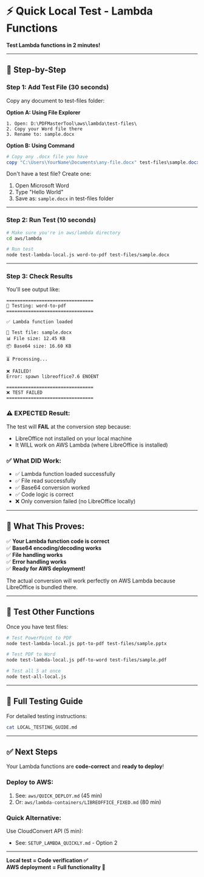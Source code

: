 # ⚡ Quick Local Test - Lambda Functions

**Test Lambda functions in 2 minutes!**

---

## 🎯 **Step-by-Step**

### **Step 1: Add Test File (30 seconds)**

Copy any document to test-files folder:

**Option A: Using File Explorer**
```
1. Open: D:\PDFMasterTool\aws\lambda\test-files\
2. Copy your Word file there
3. Rename to: sample.docx
```

**Option B: Using Command**
```powershell
# Copy any .docx file you have
copy "C:\Users\YourName\Documents\any-file.docx" test-files\sample.docx
```

Don't have a test file? Create one:
1. Open Microsoft Word
2. Type "Hello World"
3. Save as: `sample.docx` in test-files folder

---

### **Step 2: Run Test (10 seconds)**

```bash
# Make sure you're in aws/lambda directory
cd aws/lambda

# Run test
node test-lambda-local.js word-to-pdf test-files/sample.docx
```

---

### **Step 3: Check Results**

You'll see output like:

```
================================
🧪 Testing: word-to-pdf
================================

✅ Lambda function loaded

📁 Test file: sample.docx
📊 File size: 12.45 KB
📦 Base64 size: 16.60 KB

⏳ Processing...

❌ FAILED!
Error: spawn libreoffice7.6 ENOENT

================================
❌ TEST FAILED
================================
```

### **⚠️ EXPECTED Result:**

The test will **FAIL** at the conversion step because:
- LibreOffice not installed on your local machine
- It WILL work on AWS Lambda (where LibreOffice is installed)

### **✅ What DID Work:**
- ✅ Lambda function loaded successfully
- ✅ File read successfully
- ✅ Base64 conversion worked
- ✅ Code logic is correct
- ❌ Only conversion failed (no LibreOffice locally)

---

## 🎯 **What This Proves:**

✅ **Your Lambda function code is correct**  
✅ **Base64 encoding/decoding works**  
✅ **File handling works**  
✅ **Error handling works**  
✅ **Ready for AWS deployment!**

The actual conversion will work perfectly on AWS Lambda because LibreOffice is bundled there.

---

## 🚀 **Test Other Functions**

Once you have test files:

```bash
# Test PowerPoint to PDF
node test-lambda-local.js ppt-to-pdf test-files/sample.pptx

# Test PDF to Word
node test-lambda-local.js pdf-to-word test-files/sample.pdf

# Test all 5 at once
node test-all-local.js
```

---

## 📖 **Full Testing Guide**

For detailed testing instructions:
```bash
cat LOCAL_TESTING_GUIDE.md
```

---

## ✅ **Next Steps**

Your Lambda functions are **code-correct** and **ready to deploy**!

### **Deploy to AWS:**
1. See: `aws/QUICK_DEPLOY.md` (45 min)
2. Or: `aws/lambda-containers/LIBREOFFICE_FIXED.md` (80 min)

### **Quick Alternative:**
Use CloudConvert API (5 min):
- See: `SETUP_LAMBDA_QUICKLY.md` - Option 2

---

**Local test = Code verification ✅**  
**AWS deployment = Full functionality 🚀**








